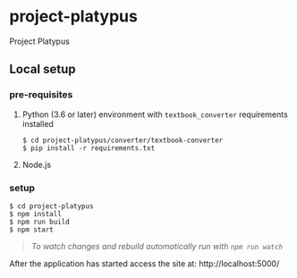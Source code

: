 # project-platypus

Project Platypus

## Local setup

### pre-requisites

1. Python (3.6 or later) environment with `textbook_converter` requirements installed

    ```
    $ cd project-platypus/converter/textbook-converter
    $ pip install -r requirements.txt
    ```

1. Node.js

### setup

```
$ cd project-platypus
$ npm install
$ npm run build
$ npm start
```

> _To watch changes and rebuild automatically run with `npm run watch`_

After the application has started access the site at: http://localhost:5000/
